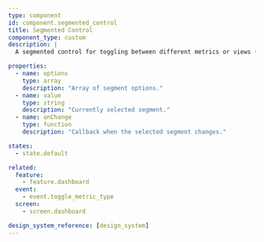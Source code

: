 ```yaml
---
type: component
id: component.segmented_control
title: Segmented Control
component_type: custom
description: |
  A segmented control for toggling between different metrics or views (e.g., calories, macros) in the dashboard or plan tab.

properties:
  - name: options
    type: array
    description: "Array of segment options."
  - name: value
    type: string
    description: "Currently selected segment."
  - name: onChange
    type: function
    description: "Callback when the selected segment changes."

states:
  - state.default

related:
  feature:
    - feature.dashboard
  event:
    - event.toggle_metric_type
  screen:
    - screen.dashboard

design_system_reference: [design_system]
---
```

